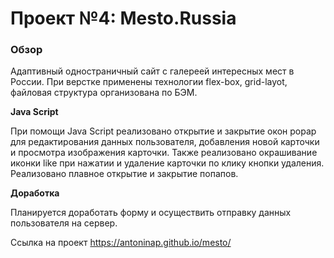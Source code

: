 # Проект №4: Mesto.Russia

### Обзор

Адаптивный одностраничный сайт с галереей интересных мест в России.
При верстке применены технологии flex-box, grid-layot, файловая структура организована по БЭМ. 

**Java Script**

При помощи Java Script реализовано открытие и закрытие окон popap  для редактирования данных пользователя, добавления новой карточки и просмотра изображения карточки.
Также реализовано окрашивание иконки like при нажатии и удаление карточки по клику кнопки удаления.
Реализовано плавное открытие и закрытие попапов.

**Доработка**

Планируется доработать форму и осуществить отправку данных пользователя на сервер.

Ссылка на проект https://antoninap.github.io/mesto/

